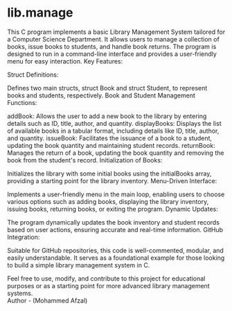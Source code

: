 # lib.manage
This C program implements a basic Library Management System tailored for a Computer Science Department. It allows users to manage a collection of books, issue books to students, and handle book returns. The program is designed to run in a command-line interface and provides a user-friendly menu for easy interaction.
Key Features:

Struct Definitions:

Defines two main structs, struct Book and struct Student, to represent books and students, respectively.
Book and Student Management Functions:

addBook: Allows the user to add a new book to the library by entering details such as ID, title, author, and quantity.
displayBooks: Displays the list of available books in a tabular format, including details like ID, title, author, and quantity.
issueBook: Facilitates the issuance of a book to a student, updating the book quantity and maintaining student records.
returnBook: Manages the return of a book, updating the book quantity and removing the book from the student's record.
Initialization of Books:

Initializes the library with some initial books using the initialBooks array, providing a starting point for the library inventory.
Menu-Driven Interface:

Implements a user-friendly menu in the main loop, enabling users to choose various options such as adding books, displaying the library inventory, issuing books, returning books, or exiting the program.
Dynamic Updates:

The program dynamically updates the book inventory and student records based on user actions, ensuring accurate and real-time information.
GitHub Integration:

Suitable for GitHub repositories, this code is well-commented, modular, and easily understandable. It serves as a foundational example for those looking to build a simple library management system in C.





Feel free to use, modify, and contribute to this project for educational purposes or as a starting point for more advanced library management systems.
<br>
Author - (Mohammed Afzal)